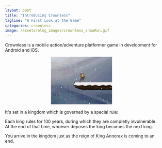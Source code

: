 ```yaml
---
layout: post
title: "Introducing Crownless"
tagline: "A First Look at the Game"
categories: crownless 
image: /assets/blog_images/crownless_snowRun.gif
---
```

Crownless is a mobile action/adventure platformer game in development for Android and iOS.

<div style="text-align:center"><img src="/assets/blog_images/crownless_snowRun.gif" width="40%" /></div>

It's set in a kingdom which is governed by a special rule:

Each king rules for 100 years, during which they are completly invulnerable. At the end of that time, whoever deposes the king becomes the next king.

You arrive in the kingdom just as the reign of King Annorax is coming to an end.
